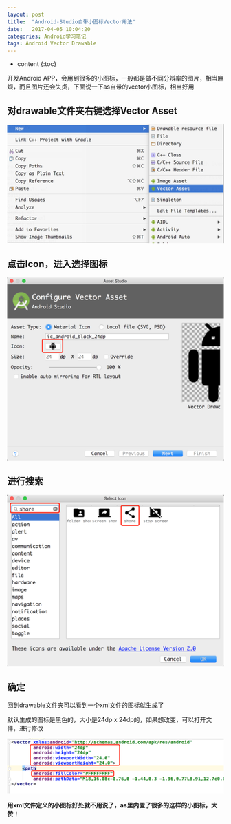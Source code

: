 ```yaml
---
layout: post
title:  "Android-Studio自带小图标Vector用法"
date:   2017-04-05 10:04:20
categories: Android学习笔记
tags: Android Vector Drawable
---
```


* content
{:toc}

开发Android APP，会用到很多的小图标，一般都是做不同分辨率的图片，相当麻烦，而且图片还会失贞，下面说一下as自带的vector小图标，相当好用

## 对drawable文件夹右键选择Vector Asset

![](../imgs/1D14C332-10D9-41BD-A9EB-61BA2E894A7C.png)




## 点击Icon，进入选择图标

![](../imgs/QQ20170405-141720@2x.png)

## 进行搜索

![](../imgs/QQ20170405-141808@2x.png)

## 确定

回到drawable文件夹可以看到一个xml文件的图标就生成了

默认生成的图标是黑色的，大小是24dp x 24dp的，如果想改变，可以打开文件，进行修改

![](../imgs/QQ20170405-142151@2x.png)

**用xml文件定义的小图标好处就不用说了，as里内置了很多的这样的小图标，大赞！**
